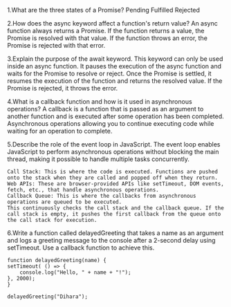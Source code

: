 1.What are the three states of a Promise?
    Pending
    Fulfilled
    Rejected

2.How does the async keyword affect a function's return value?
    An async function always returns a Promise. If the function returns a value, the Promise is resolved with that value. If the function throws an error, the Promise is rejected with that error.

3.Explain the purpose of the await keyword.
    This keyword can only be used inside an async function. It pauses the execution of the async function and waits for the Promise to resolve or reject. Once the Promise is settled, it resumes the execution of the function and returns the resolved value. If the Promise is rejected, it throws the error.

4.What is a callback function and how is it used in asynchronous operations?
    A callback is a function that is passed as an argument to another function and is executed after some operation has been completed.
    Asynchronous operations allowing you to continue executing code while waiting for an operation to complete.

5.Describe the role of the event loop in JavaScript.
    The event loop enables JavaScript to perform asynchronous operations without blocking the main thread, making it possible to handle multiple tasks concurrently.

    Call Stack: This is where the code is executed. Functions are pushed onto the stack when they are called and popped off when they return.
    Web APIs: These are browser-provided APIs like setTimeout, DOM events, fetch, etc., that handle asynchronous operations.
    Callback Queue: This is where the callbacks from asynchronous operations are queued to be executed.
    This continuously checks the call stack and the callback queue. If the call stack is empty, it pushes the first callback from the queue onto the call stack for execution.

6.Write a function called delayedGreeting that takes a name as an argument and logs a greeting message to the console after a 2-second delay using setTimeout. Use a callback function to achieve this.
    
    function delayedGreeting(name) {
    setTimeout( () => {
        console.log("Hello, " + name + "!");
    }, 2000);
    }

    delayedGreeting("Dihara");
